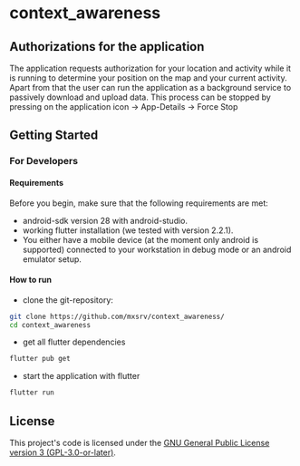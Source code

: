 # context_awareness

## Authorizations for the application 

The application requests authorization for your location and activity while it is running to determine your position on the map and your current activity. Apart from that the user can run the application as a background service to passively download and upload data. This process can be stopped by pressing on the application icon -> App-Details -> Force Stop 


## Getting Started

### For Developers  

#### Requirements

Before you begin, make sure that the following requirements are met:

* android-sdk version 28 with android-studio.
* working flutter installation (we tested with version 2.2.1).
* You either have a mobile device (at the moment only android is supported) connected to your workstation in debug mode or an android emulator setup.



#### How to run 

* clone the git-repository:

```bash
git clone https://github.com/mxsrv/context_awareness/
cd context_awareness
```

* get all flutter dependencies

```bash
flutter pub get
```

* start the application with flutter

```bash
flutter run
```

## License

This project's code is licensed under the [GNU General Public License version 3 (GPL-3.0-or-later)](LICENSE).
